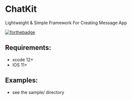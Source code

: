 # ChatKit
Lightweight &amp; Simple Framework For Creating Message App 

[![forthebadge](https://forthebadge.com/images/badges/made-with-swift.svg)](https://forthebadge.com)

## Requirements:
- xcode 12+
- IOS 11+

## Examples:
- see the sample/ directory
